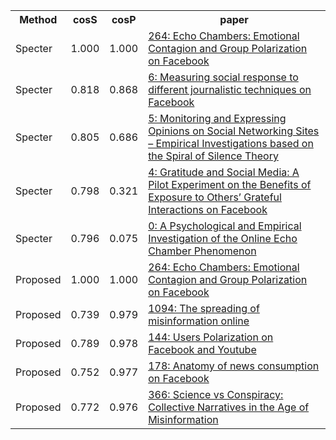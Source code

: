 <html><table><tr>
<th>Method</th>
<th>cosS</th>
<th>cosP</th>
<th>paper</th>
</tr>
<tr>
<td>Specter</td>
<td>1.000</td>
<td>1.000</td>
<td><a href="https://www.semanticscholar.org/paper/72d5fe02b24f757e4d7669f47fc17774e7120439">264: Echo Chambers: Emotional Contagion and Group Polarization on Facebook</a></td>
</tr>
<tr>
<td>Specter</td>
<td>0.818</td>
<td>0.868</td>
<td><a href="https://www.semanticscholar.org/paper/a215d229ee79792e7cd06cd70bafa25cfb298b50">6: Measuring social response to different journalistic techniques on Facebook</a></td>
</tr>
<tr>
<td>Specter</td>
<td>0.805</td>
<td>0.686</td>
<td><a href="https://www.semanticscholar.org/paper/0e3426ab8d161d6d798afef87f07ee0be9522160">5: Monitoring and Expressing Opinions on Social Networking Sites – Empirical Investigations based on the Spiral of Silence Theory</a></td>
</tr>
<tr>
<td>Specter</td>
<td>0.798</td>
<td>0.321</td>
<td><a href="https://www.semanticscholar.org/paper/2f08975db1da48a84547f9e2ae4d7de2b3aab47a">4: Gratitude and Social Media: A Pilot Experiment on the Benefits of Exposure to Others’ Grateful Interactions on Facebook</a></td>
</tr>
<tr>
<td>Specter</td>
<td>0.796</td>
<td>0.075</td>
<td><a href="https://www.semanticscholar.org/paper/79a46055d6aef8cddd312a1d8741397b14e84910">0: A Psychological and Empirical Investigation of the Online Echo Chamber Phenomenon</a></td>
</tr>
<tr>
<td>Proposed</td>
<td>1.000</td>
<td>1.000</td>
<td><a href="https://www.semanticscholar.org/paper/72d5fe02b24f757e4d7669f47fc17774e7120439">264: Echo Chambers: Emotional Contagion and Group Polarization on Facebook</a></td>
</tr>
<tr>
<td>Proposed</td>
<td>0.739</td>
<td>0.979</td>
<td><a href="https://www.semanticscholar.org/paper/c44cd3b6864293e4449ce78191c54bf71313d544">1094: The spreading of misinformation online</a></td>
</tr>
<tr>
<td>Proposed</td>
<td>0.789</td>
<td>0.978</td>
<td><a href="https://www.semanticscholar.org/paper/452de976e962aaff829d33481ef2825ca1c2333e">144: Users Polarization on Facebook and Youtube</a></td>
</tr>
<tr>
<td>Proposed</td>
<td>0.752</td>
<td>0.977</td>
<td><a href="https://www.semanticscholar.org/paper/caf876adc9d1d594acca8602fbec9b04dd385452">178: Anatomy of news consumption on Facebook</a></td>
</tr>
<tr>
<td>Proposed</td>
<td>0.772</td>
<td>0.976</td>
<td><a href="https://www.semanticscholar.org/paper/9e2f737cd0e655bb9ba5d363ff909fe89f974d37">366: Science vs Conspiracy: Collective Narratives in the Age of Misinformation</a></td>
</tr>
</table></html>
